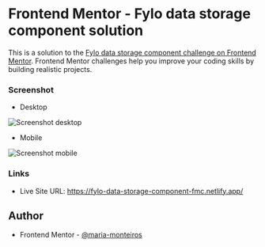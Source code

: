 # Frontend Mentor - Fylo data storage component solution

This is a solution to the [Fylo data storage component challenge on Frontend Mentor](https://www.frontendmentor.io/challenges/fylo-data-storage-component-1dZPRbV5n). 
Frontend Mentor challenges help you improve your coding skills by building realistic projects.

### Screenshot

- Desktop

 ![Screenshot desktop](https://github.com/maria-monteiros/Fylo-data-storage-component/assets/104790525/9d7977d3-6d11-4fe6-b2b4-1e706e8a68d9)


- Mobile

![Screenshot mobile](https://github.com/maria-monteiros/Fylo-data-storage-component/assets/104790525/7ae211bf-8840-4957-8e16-152422d0aa10)



### Links

- Live Site URL: https://fylo-data-storage-component-fmc.netlify.app/

## Author

- Frontend Mentor - [@maria-monteiros](https://www.frontendmentor.io/profile/maria-monteiros)
